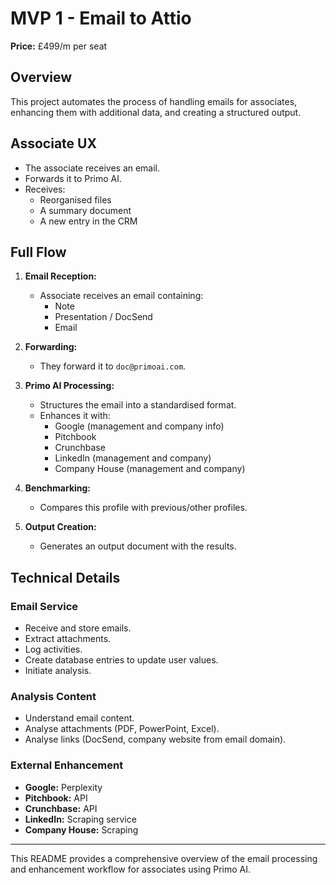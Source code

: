 # MVP 1 - Email to Attio

**Price:** £499/m per seat

## Overview

This project automates the process of handling emails for associates, enhancing them with additional data, and creating a structured output.

## Associate UX

- The associate receives an email.
- Forwards it to Primo AI.
- Receives:
  - Reorganised files
  - A summary document
  - A new entry in the CRM

## Full Flow

1. **Email Reception:**

   - Associate receives an email containing:
     - Note
     - Presentation / DocSend
     - Email

2. **Forwarding:**

   - They forward it to `doc@primoai.com`.

3. **Primo AI Processing:**

   - Structures the email into a standardised format.
   - Enhances it with:
     - Google (management and company info)
     - Pitchbook
     - Crunchbase
     - LinkedIn (management and company)
     - Company House (management and company)

4. **Benchmarking:**

   - Compares this profile with previous/other profiles.

5. **Output Creation:**
   - Generates an output document with the results.

## Technical Details

### Email Service

- Receive and store emails.
- Extract attachments.
- Log activities.
- Create database entries to update user values.
- Initiate analysis.

### Analysis Content

- Understand email content.
- Analyse attachments (PDF, PowerPoint, Excel).
- Analyse links (DocSend, company website from email domain).

### External Enhancement

- **Google:** Perplexity
- **Pitchbook:** API
- **Crunchbase:** API
- **LinkedIn:** Scraping service
- **Company House:** Scraping

---

This README provides a comprehensive overview of the email processing and enhancement workflow for associates using Primo AI.
